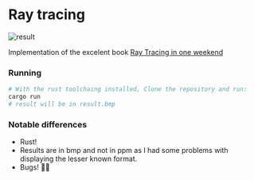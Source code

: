 # Ray tracing

![result](result.bmp) 

Implementation of the excelent book [Ray Tracing in one weekend](https://raytracing.github.io/books/RayTracingInOneWeekend.html)

### Running
```sh
# With the rust toolchaing installed, Clone the repository and run:
cargo run
# result will be in result.bmp
```

### Notable differences
- Rust!
- Results are in bmp and not in ppm as I had some problems with displaying the lesser known format.
- Bugs! 🎷🐛
